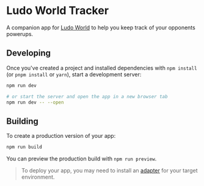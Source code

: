 <h1>Ludo World Tracker</h1>
	<p>A companion app for <a href="https://www.facebook.com/RealLudoSuperstar/" target="_blank">Ludo World</a> to help you keep track of your opponents powerups.</p>

## Developing

Once you've created a project and installed dependencies with `npm install` (or `pnpm install` or `yarn`), start a development server:

```bash
npm run dev

# or start the server and open the app in a new browser tab
npm run dev -- --open
```

## Building

To create a production version of your app:

```bash
npm run build
```

You can preview the production build with `npm run preview`.

> To deploy your app, you may need to install an [adapter](https://kit.svelte.dev/docs/adapters) for your target environment.
